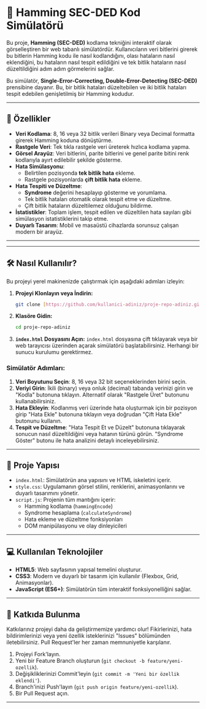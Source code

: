 # 🔧 Hamming SEC-DED Kod Simülatörü

Bu proje, **Hamming (SEC-DED)** kodlama tekniğini interaktif olarak görselleştiren bir web tabanlı simülatördür. Kullanıcıların veri bitlerini girerek bu bitlerin Hamming kodu ile nasıl kodlandığını, olası hataların nasıl eklendiğini, bu hataların nasıl tespit edildiğini ve tek bitlik hataların nasıl düzeltildiğini adım adım görmelerini sağlar.

Bu simülatör, **Single-Error-Correcting, Double-Error-Detecting (SEC-DED)** prensibine dayanır. Bu, bir bitlik hataları düzeltebilen ve iki bitlik hataları tespit edebilen genişletilmiş bir Hamming kodudur.

---

## 🚀 Özellikler

* **Veri Kodlama**: 8, 16 veya 32 bitlik verileri Binary veya Decimal formatta girerek Hamming koduna dönüştürme.
* **Rastgele Veri**: Tek tıkla rastgele veri üreterek hızlıca kodlama yapma.
* **Görsel Arayüz**: Veri bitlerini, parite bitlerini ve genel parite bitini renk kodlarıyla ayırt edilebilir şekilde gösterme.
* **Hata Simülasyonu**:
    * Belirtilen pozisyonda **tek bitlik hata** ekleme.
    * Rastgele pozisyonlarda **çift bitlik hata** ekleme.
* **Hata Tespiti ve Düzeltme**:
    * **Syndrome** değerini hesaplayıp gösterme ve yorumlama.
    * Tek bitlik hataları otomatik olarak tespit etme ve düzeltme.
    * Çift bitlik hataların düzeltilemez olduğunu bildirme.
* **İstatistikler**: Toplam işlem, tespit edilen ve düzeltilen hata sayıları gibi simülasyon istatistiklerini takip etme.
* **Duyarlı Tasarım**: Mobil ve masaüstü cihazlarda sorunsuz çalışan modern bir arayüz.

---



---

## 🛠️ Nasıl Kullanılır?

Bu projeyi yerel makinenizde çalıştırmak için aşağıdaki adımları izleyin:

1.  **Projeyi Klonlayın veya İndirin:**
    ```bash
    git clone [https://github.com/kullanici-adiniz/proje-repo-adiniz.git](https://github.com/kullanici-adiniz/proje-repo-adiniz.git)
    ```
2.  **Klasöre Gidin:**
    ```bash
    cd proje-repo-adiniz
    ```
3.  **`index.html` Dosyasını Açın:**
    `index.html` dosyasına çift tıklayarak veya bir web tarayıcısı üzerinden açarak simülatörü başlatabilirsiniz. Herhangi bir sunucu kurulumu gerektirmez.

### Simülatör Adımları:

1.  **Veri Boyutunu Seçin**: 8, 16 veya 32 bit seçeneklerinden birini seçin.
2.  **Veriyi Girin**: İkili (binary) veya onluk (decimal) tabanda verinizi girin ve "Kodla" butonuna tıklayın. Alternatif olarak "Rastgele Üret" butonunu kullanabilirsiniz.
3.  **Hata Ekleyin**: Kodlanmış veri üzerinde hata oluşturmak için bir pozisyon girip "Hata Ekle" butonuna tıklayın veya doğrudan "Çift Hata Ekle" butonunu kullanın.
4.  **Tespit ve Düzeltme**: "Hata Tespit Et ve Düzelt" butonuna tıklayarak sonucun nasıl düzeltildiğini veya hatanın türünü görün. "Syndrome Göster" butonu ile hata analizini detaylı inceleyebilirsiniz.

---

## 📂 Proje Yapısı

* `index.html`: Simülatörün ana yapısını ve HTML iskeletini içerir.
* `style.css`: Uygulamanın görsel stilini, renklerini, animasyonlarını ve duyarlı tasarımını yönetir.
* `script.js`: Projenin tüm mantığını içerir:
    * Hamming kodlama (`hammingEncode`)
    * Syndrome hesaplama (`calculateSyndrome`)
    * Hata ekleme ve düzeltme fonksiyonları
    * DOM manipülasyonu ve olay dinleyicileri

---

## 💻 Kullanılan Teknolojiler

* **HTML5**: Web sayfasının yapısal temelini oluşturur.
* **CSS3**: Modern ve duyarlı bir tasarım için kullanılır (Flexbox, Grid, Animasyonlar).
* **JavaScript (ES6+)**: Simülatörün tüm interaktif fonksiyonelliğini sağlar.

---

## 🤝 Katkıda Bulunma

Katkılarınız projeyi daha da geliştirmemize yardımcı olur! Fikirlerinizi, hata bildirimlerinizi veya yeni özellik isteklerinizi "Issues" bölümünden iletebilirsiniz. Pull Request'ler her zaman memnuniyetle karşılanır.

1.  Projeyi Fork'layın.
2.  Yeni bir Feature Branch oluşturun (`git checkout -b feature/yeni-ozellik`).
3.  Değişikliklerinizi Commit'leyin (`git commit -m 'Yeni bir özellik eklendi'`).
4.  Branch'inizi Push'layın (`git push origin feature/yeni-ozellik`).
5.  Bir Pull Request açın.

---

